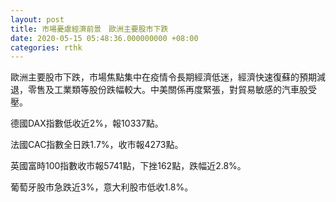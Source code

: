 ```yaml
---
layout: post
title: 市場憂慮經濟前景　歐洲主要股市下跌
date: 2020-05-15 05:48:36.000000000 +08:00
categories: rthk
---
```


歐洲主要股市下跌，市場焦點集中在疫情令長期經濟低迷，經濟快速復蘇的預期減退，零售及工業類等股份跌幅較大。中美關係再度緊張，對貿易敏感的汽車股受壓。

德國DAX指數低收近2%，報10337點。

法國CAC指數全日跌1.7%，收市報4273點。

英國富時100指數收市報5741點，下挫162點，跌幅近2.8%。

葡萄牙股市急跌近3%，意大利股市低收1.8%。
